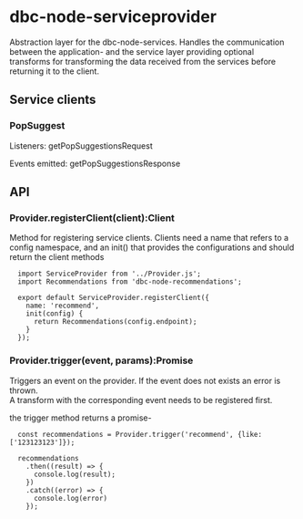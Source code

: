 # dbc-node-serviceprovider

Abstraction layer for the dbc-node-services. Handles the communication between 
the application- and the service layer providing optional transforms for 
transforming the data received from the services before returning it to the 
client.

## Service clients
### PopSuggest
Listeners:
getPopSuggestionsRequest

Events emitted:
getPopSuggestionsResponse


## API

### Provider.registerClient(client):Client
Method for registering service clients. Clients need a name that refers to a config namespace, and an init()
that provides the configurations and should return the client methods
 
```
  import ServiceProvider from '../Provider.js';
  import Recommendations from 'dbc-node-recommendations';
  
  export default ServiceProvider.registerClient({
    name: 'recommend',
    init(config) {
      return Recommendations(config.endpoint);
    }
  });
```

### Provider.trigger(event, params):Promise
Triggers an event on the provider. If the event does not exists an error is thrown.  
A transform with the corresponding event needs to be registered first. 

the trigger method returns a promise-

```
  const recommendations = Provider.trigger('recommend', {like: ['123123123']});
  
  recommendations
    .then((result) => {
      console.log(result);
    })
    .catch((error) => {
      console.log(error)
    });  
```